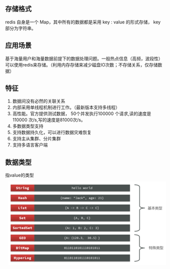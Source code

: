 ## 存储格式
redis 自身是一个 Map，其中所有的数据都是采用 key : value 的形式存储， key 部分为字符串。
## 应用场景
基于海量用户和海量数据前提下的数据处理问题。一般热点信息（高频，波段性）可以使用redis来存储。（利用内存存储来减少磁盘IO次数；不存储关系，仅存储数据）
## 特征
1. 数据间没有必然的关联关系
2. 内部采用单线程机制进行工作。（最新版本支持多线程）
3. 高性能。官方提供测试数据， 50个并发执行100000 个请求,读的速度是110000 次/s,写的速度是81000次/s。
4. 多数据类型支持
5. 支持数据持久化，可以进行数据灾难恢复
6. 支持主从集群、分片集群
7. 支持多语言客户端
## 数据类型
指value的类型
<img src="../../Pic/Tools/Redis/redis-value-type.png" style="width:800px;padding:10px;"/>
